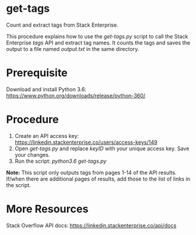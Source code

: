 # get-tags
Count and extract tags from Stack Enterprise.

This procedure explains how to use the *get-tags.py* script to call the Stack Enterprise *tags* API and extract tag names. 
It counts the tags and saves the output to a file named *output.txt* in the same directory.

# Prerequisite
Download and install Python 3.6: https://www.python.org/downloads/release/python-360/

# Procedure
1. Create an API access key: https://linkedin.stackenterprise.co/users/access-keys/149
2. Open *get-tags.py* and replace *keyID* with your unique access key. Save your changes.
3. Run the script: *python3.6 get-tags.py* 
    
**Note:** This script only outputs tags from pages 1-14 of the API results.
If/when there are additional pages of results, add those to the list of links in the script.

# More Resources
Stack Overflow API docs: https://linkedin.stackenterprise.co/api/docs
